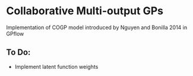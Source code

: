 # Collaborative Multi-output GPs
Implementation of COGP model introduced by Nguyen and Bonilla 2014 in GPflow


## To Do:
* Implement latent function weights
